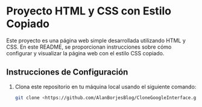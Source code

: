 # Proyecto HTML y CSS con Estilo Copiado

Este proyecto es una página web simple desarrollada utilizando HTML y CSS. En este README, se proporcionan instrucciones sobre cómo configurar y visualizar la página web con el estilo CSS copiado.

## Instrucciones de Configuración

1. Clona este repositorio en tu máquina local usando el siguiente comando:

   ```bash
   git clone <https://github.com/AlanBorjesBlog/CloneGoogleInterface.git>
